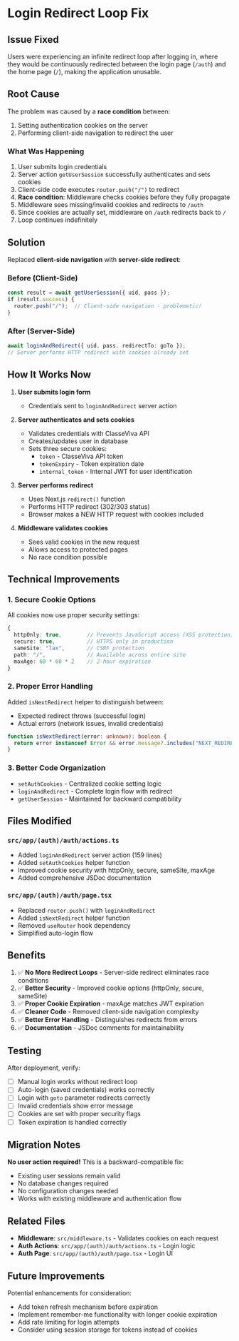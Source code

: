 # Login Redirect Loop Fix

## Issue Fixed
Users were experiencing an infinite redirect loop after logging in, where they would be continuously redirected between the login page (`/auth`) and the home page (`/`), making the application unusable.

## Root Cause
The problem was caused by a **race condition** between:
1. Setting authentication cookies on the server
2. Performing client-side navigation to redirect the user

### What Was Happening
1. User submits login credentials
2. Server action `getUserSession` successfully authenticates and sets cookies
3. Client-side code executes `router.push("/")` to redirect
4. **Race condition**: Middleware checks cookies before they fully propagate
5. Middleware sees missing/invalid cookies and redirects to `/auth`
6. Since cookies are actually set, middleware on `/auth` redirects back to `/`
7. Loop continues indefinitely

## Solution
Replaced **client-side navigation** with **server-side redirect**:

### Before (Client-Side)
```typescript
const result = await getUserSession({ uid, pass });
if (result.success) {
  router.push("/");  // Client-side navigation - problematic!
}
```

### After (Server-Side)
```typescript
await loginAndRedirect({ uid, pass, redirectTo: goTo });
// Server performs HTTP redirect with cookies already set
```

## How It Works Now

1. **User submits login form**
   - Credentials sent to `loginAndRedirect` server action

2. **Server authenticates and sets cookies**
   - Validates credentials with ClasseViva API
   - Creates/updates user in database
   - Sets three secure cookies:
     - `token` - ClasseViva API token
     - `tokenExpiry` - Token expiration date
     - `internal_token` - Internal JWT for user identification

3. **Server performs redirect**
   - Uses Next.js `redirect()` function
   - Performs HTTP redirect (302/303 status)
   - Browser makes a NEW HTTP request with cookies included

4. **Middleware validates cookies**
   - Sees valid cookies in the new request
   - Allows access to protected pages
   - No race condition possible

## Technical Improvements

### 1. Secure Cookie Options
All cookies now use proper security settings:
```typescript
{
  httpOnly: true,        // Prevents JavaScript access (XSS protection)
  secure: true,          // HTTPS only in production
  sameSite: "lax",       // CSRF protection
  path: "/",             // Available across entire site
  maxAge: 60 * 60 * 2    // 2-hour expiration
}
```

### 2. Proper Error Handling
Added `isNextRedirect` helper to distinguish between:
- Expected redirect throws (successful login)
- Actual errors (network issues, invalid credentials)

```typescript
function isNextRedirect(error: unknown): boolean {
  return error instanceof Error && error.message?.includes("NEXT_REDIRECT");
}
```

### 3. Better Code Organization
- `setAuthCookies` - Centralized cookie setting logic
- `loginAndRedirect` - Complete login flow with redirect
- `getUserSession` - Maintained for backward compatibility

## Files Modified

### `src/app/(auth)/auth/actions.ts`
- Added `loginAndRedirect` server action (159 lines)
- Added `setAuthCookies` helper function
- Improved cookie security with httpOnly, secure, sameSite, maxAge
- Added comprehensive JSDoc documentation

### `src/app/(auth)/auth/page.tsx`
- Replaced `router.push()` with `loginAndRedirect`
- Added `isNextRedirect` helper function
- Removed `useRouter` hook dependency
- Simplified auto-login flow

## Benefits

1. ✅ **No More Redirect Loops** - Server-side redirect eliminates race conditions
2. ✅ **Better Security** - Improved cookie options (httpOnly, secure, sameSite)
3. ✅ **Proper Cookie Expiration** - maxAge matches JWT expiration
4. ✅ **Cleaner Code** - Removed client-side navigation complexity
5. ✅ **Better Error Handling** - Distinguishes redirects from errors
6. ✅ **Documentation** - JSDoc comments for maintainability

## Testing

After deployment, verify:
- [ ] Manual login works without redirect loop
- [ ] Auto-login (saved credentials) works correctly
- [ ] Login with `goto` parameter redirects correctly
- [ ] Invalid credentials show error message
- [ ] Cookies are set with proper security flags
- [ ] Token expiration is handled correctly

## Migration Notes

**No user action required!** This is a backward-compatible fix:
- Existing user sessions remain valid
- No database changes required
- No configuration changes needed
- Works with existing middleware and authentication flow

## Related Files

- **Middleware**: `src/middleware.ts` - Validates cookies on each request
- **Auth Actions**: `src/app/(auth)/auth/actions.ts` - Login logic
- **Auth Page**: `src/app/(auth)/auth/page.tsx` - Login UI

## Future Improvements

Potential enhancements for consideration:
- Add token refresh mechanism before expiration
- Implement remember-me functionality with longer cookie expiration
- Add rate limiting for login attempts
- Consider using session storage for tokens instead of cookies
